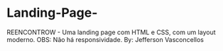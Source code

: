 # Landing-Page-
REENCONTROW - Uma landing page com HTML e CSS, com um layout moderno. OBS: Não há responsividade. 
By: Jefferson Vasconcellos
